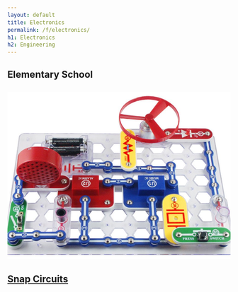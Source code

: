 ```yaml
---
layout: default
title: Electronics
permalink: /f/electronics/
h1: Electronics
h2: Engineering
---
```

<section50>
  <h2>Elementary School</h2>
</section50>

<section50>
  <img class="section50left" style="padding-top: 10px;" src="/images/SnapCircuits.jpg">

  <div class="section50right">
    <a href="https://www.amazon.com/Snap-Circuits-SC-300-Electronics-Exploration/dp/B0000683A4"> <h2>Snap Circuits</h2> </a>

  </div>

</section50>


